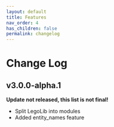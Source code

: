 ```yaml
---
layout: default
title: Features
nav_order: 4
has_children: false
permalink: changelog
---
```

# Change Log  

## v3.0.0-alpha.1  

**Update not released, this list is not final!**  
  + Split LegoLib into modules  
  + Added entity_names feature  
